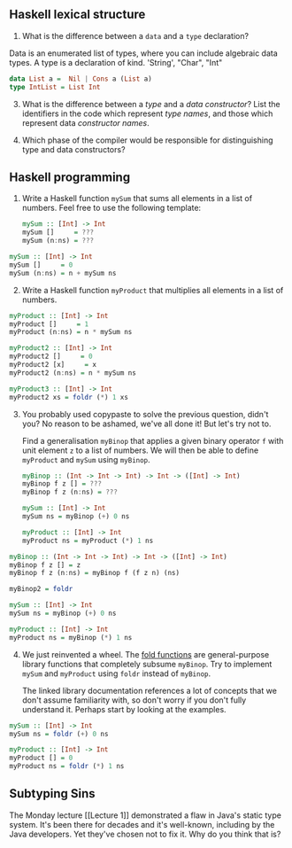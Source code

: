 ## Haskell lexical structure

1.  What is the difference between a `data` and a `type` declaration?

Data is an enumerated list of types, where you can include algebraic data types.
A type is a declaration of kind. 'String', "Char", "Int"

```haskell
data List a =  Nil | Cons a (List a)
type IntList = List Int
```

3.  What is the difference between a _type_ and a _data constructor_? List the identifiers in the code which represent _type names_, and those which represent data _constructor names_.


5.  Which phase of the compiler would be responsible for distinguishing type and data constructors?


## Haskell programming
1.  Write a Haskell function `mySum` that sums all elements in a list of numbers. Feel free to use the following template:
    
    ```haskell
    mySum :: [Int] -> Int
    mySum []     = ???
    mySum (n:ns) = ???
    ```

```haskell
mySum :: [Int] -> Int
mySum []     = 0
mySum (n:ns) = n + mySum ns
```

2.  Write a Haskell function `myProduct` that multiplies all elements in a list of numbers.

```haskell
myProduct :: [Int] -> Int
myProduct []     = 1
myProduct (n:ns) = n * mySum ns

myProduct2 :: [Int] -> Int
myProduct2 []     = 0
myProduct2 [x]     = x
myProduct2 (n:ns) = n * mySum ns

myProduct3 :: [Int] -> Int
myProduct2 xs = foldr (*) 1 xs

```

3.  You probably used copypaste to solve the previous question, didn't you? No reason to be ashamed, we've all done it! But let's try not to.
    
    Find a generalisation `myBinop` that applies a given binary operator `f` with unit element `z` to a list of numbers. We will then be able to define `myProduct` and `mySum` using `myBinop`.


	```haskell
	myBinop :: (Int -> Int -> Int) -> Int -> ([Int] -> Int)
    myBinop f z [] = ???
    myBinop f z (n:ns) = ???
    
    mySum :: [Int] -> Int
    mySum ns = myBinop (+) 0 ns
    
    myProduct :: [Int] -> Int
    myProduct ns = myProduct (*) 1 ns
    ```

```haskell
myBinop :: (Int -> Int -> Int) -> Int -> ([Int] -> Int)
myBinop f z [] = z
myBinop f z (n:ns) = myBinop f (f z n) (ns)

myBinop2 = foldr

mySum :: [Int] -> Int
mySum ns = myBinop (+) 0 ns

myProduct :: [Int] -> Int
myProduct ns = myBinop (*) 1 ns
```


4.  We just reinvented a wheel. The [fold functions](https://hackage.haskell.org/package/base-4.17.0.0/docs/Data-List.html#g:3) are general-purpose library functions that completely subsume `myBinop`. Try to implement `mySum` and `myProduct` using `foldr` instead of `myBinop`.
    
    The linked library documentation references a lot of concepts that we don't assume familiarity with, so don't worry if you don't fully understand it. Perhaps start by looking at the examples.
    
```haskell
mySum :: [Int] -> Int
mySum ns = foldr (+) 0 ns

myProduct :: [Int] -> Int
myProduct [] = 0
myProduct ns = foldr (*) 1 ns
```


## Subtyping Sins

The Monday lecture [[Lecture 1]] demonstrated a flaw in Java's static type system. It's been there for decades and it's well-known, including by the Java developers. Yet they've chosen not to fix it. Why do you think that is?

